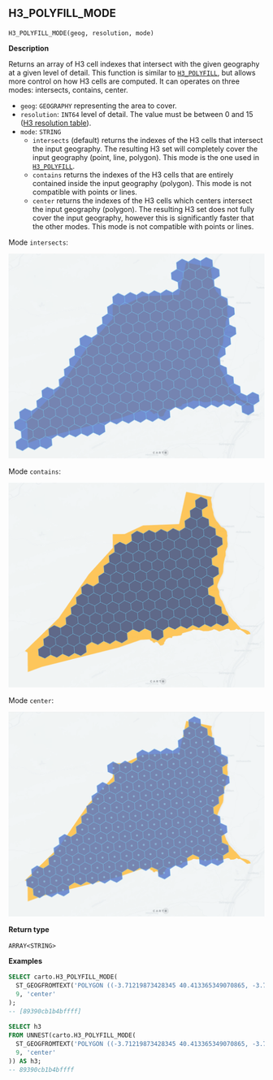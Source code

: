 ## H3_POLYFILL_MODE

```sql:signature
H3_POLYFILL_MODE(geog, resolution, mode)
```

**Description**

Returns an array of H3 cell indexes that intersect with the given geography at a given level of detail. This function is similar to [`H3_POLYFILL`](h3#h3_polyfill), but allows more control on how H3 cells are computed. It can operates on three modes: intersects, contains, center.

* `geog`: `GEOGRAPHY` representing the area to cover.
* `resolution`: `INT64` level of detail. The value must be between 0 and 15 ([H3 resolution table](https://h3geo.org/docs/core-library/restable)).
* `mode`: `STRING`
  * `intersects` (default) returns the indexes of the H3 cells that intersect the input geography. The resulting H3 set will completely cover the input geography (point, line, polygon). This mode is the one used in [`H3_POLYFILL`](h3#h3_polyfill).
  * `contains` returns the indexes of the H3 cells that are entirely contained inside the input geography (polygon). This mode is not compatible with points or lines.
  * `center` returns the indexes of the H3 cells which centers intersect the input geography (polygon). The resulting H3 set does not fully cover the input geography, however this is significantly faster that the other modes. This mode is not compatible with points or lines.

Mode `intersects`:

![intersects](./images/H3_POLYFILL_MODE_intersects.png)

Mode `contains`:

![contains](./images/H3_POLYFILL_MODE_contains.png)

Mode `center`:

![center](./images/H3_POLYFILL_MODE_center.png)

**Return type**

`ARRAY<STRING>`

**Examples**

```sql
SELECT carto.H3_POLYFILL_MODE(
  ST_GEOGFROMTEXT('POLYGON ((-3.71219873428345 40.413365349070865, -3.7144088745117 40.40965661286395, -3.70659828186035 40.409525904775634, -3.71219873428345 40.413365349070865))'),
  9, 'center'
);
-- [89390cb1b4bffff]
```

```sql
SELECT h3
FROM UNNEST(carto.H3_POLYFILL_MODE(
  ST_GEOGFROMTEXT('POLYGON ((-3.71219873428345 40.413365349070865, -3.7144088745117 40.40965661286395, -3.70659828186035 40.409525904775634, -3.71219873428345 40.413365349070865))'),
  9, 'center'
)) AS h3;
-- 89390cb1b4bffff
```
